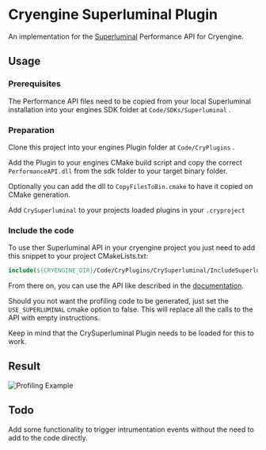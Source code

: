 # Cryengine Superluminal Plugin

An implementation for the [Superluminal](https://www.superluminal.eu) Performance API for Cryengine.

## Usage 
### Prerequisites
The Performance API files need to be copied from your local Superluminal installation into your engines SDK folder at `Code/SDKs/Superluminal` .

### Preparation
Clone this project into your engines Plugin folder at `Code/CryPlugins` .

Add the Plugin to your engines CMake build script and copy the correct `PerformanceAPI.dll` from the sdk folder to your target binary folder.

Optionally you can add the dll to `CopyFilesToBin.cmake` to have it copied on CMake generation.

Add `CrySuperluminal` to your projects loaded plugins in your `.cryproject`
### Include the code
To use ther Superluminal API in your cryengine project you just need to add this snippet to your project CMakeLists.txt:
 ```cmake
 include(${CRYENGINE_DIR}/Code/CryPlugins/CrySuperluminal/IncludeSuperluminal.cmake)
 ```
 From there on, you can use the API like described in the [documentation](https://www.superluminal.eu/docs/documentation.html).

 Should you not want the profiling code to be generated, just set the `USE_SUPERLUMINAL` cmake option to false.
 This will replace all the calls to the API with empty instructions.
 
 Keep in mind that the CrySuperluminal Plugin needs to be loaded for this to work. 

 ## Result
 ![Profiling Example](https://i.imgur.com/prRZ8C8.jpg)


 ## Todo
 Add some functionality to trigger intrumentation events without the need to add to the code directly.